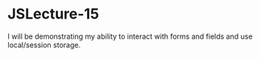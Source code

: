 # JSLecture-15
I will be demonstrating my ability to interact with forms and fields and use local/session storage.
